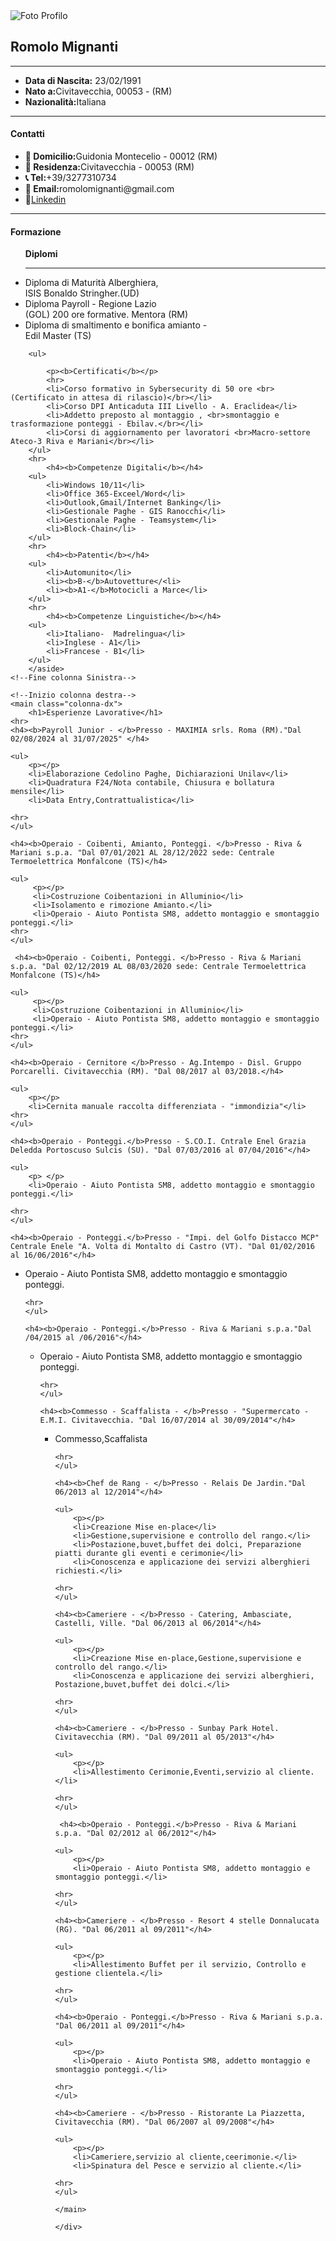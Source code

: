 <!DOCTYPE html>
<html lang="it">
<head>
    <meta charset="UTF-8">
    <meta name="viewport" content="width=device-width, initial-scale=1.0">
    <title>CV ROMOLO MIGNANTI</title>
    <link rel="stylesheet" href="Grafica CV-HTML.css">
</head>
<body>
    <!--Inizio colonna sinistra-->
    <div class="container">
        <aside class="colonna-sx">
         <img src="romolo1.jpg" alt="Foto Profilo" class="profilo">
         <h1><strong>Romolo Mignanti</strong></h1>
         <hr>
         <ul>
            <li><b>Data di Nascita:</b> 23/02/1991</li>
            <li><b>Nato a:</b>Civitavecchia, 00053 - (RM)</li>
            <li><b>Nazionalità:</b>Italiana</il>
        </ul>
        <hr>
            <h4><b>Contatti</b></h4>
        <ul>
            <li><b>📍 Domicilio:</b>Guidonia Montecelio - 00012 (RM)</li>
            <li><b>📍 Residenza:</b>Civitavecchia - 00053 (RM)</li>
            <li><b>📞 Tel:</b>+39/3277310734</li>
            <li><b>📧 Email:</b>romolomignanti@gmail.com</li>
            <li>💼<a href="https://www.linkedin.com/in/romolo-mignanti-6a9b90256/" target="_blank">Linkedin</a></li>
        </ul>
        <hr>
            <h4><b>Formazione</b></h4>
        <ul>
            <p><b>Diplomi</b></p>
            <hr>
            <li>Diploma di Maturità Alberghiera, <br>ISIS Bonaldo Stringher.(UD)</br> </li>
            <li>Diploma Payroll - Regione Lazio <br>(GOL) 200 ore formative. Mentora (RM)</br></li>
            <li>Diploma di smaltimento e bonifica amianto -<br> Edil Master (TS)<br></li>
        </ul>

        <ul>
    
            <p><b>Certificati</b></p>
            <hr>
            <li>Corso formativo in Sybersecurity di 50 ore <br>(Certificato in attesa di rilascio)</br></li>
            <li>Corso DPI Anticaduta III Livello - A. Eraclidea</li>
            <li>Addetto preposto al montaggio , <br>smontaggio e trasformazione ponteggi - Ebilav.</br></li> 
            <li>Corsi di aggiornamento per lavoratori <br>Macro-settore Ateco-3 Riva e Mariani</br></li>
        </ul>
        <hr>
            <h4><b>Competenze Digitali</b></h4>
        <ul>           
            <li>Windows 10/11</li>
            <li>Office 365-Exceel/Word</li>
            <li>Outlook,Gmail/Internet Banking</li>
            <li>Gestionale Paghe - GIS Ranocchi</li>
            <li>Gestionale Paghe - Teamsystem</li>
            <li>Block-Chain</li>
        </ul>
        <hr>
            <h4><b>Patenti</b></h4>
        <ul>     
            <li>Automunito</li>
            <li><b>B-</b>Autovetture</<li>
            <li><b>A1-</b>Motocicli a Marce</li>
        </ul>
        <hr>
            <h4><b>Competenze Linguistiche</b></h4>
        <ul> 
            <li>Italiano-  Madrelingua</li>
            <li>Inglese - A1</li>
            <li>Francese - B1</li>
        </ul>
        </aside> 
    <!--Fine colonna Sinistra-->
     
    <!--Inizio colonna destra-->
    <main class="colonna-dx">
        <h1>Esperienze Lavorative</h1>
    <hr>
    <h4><b>Payroll Junior - </b>Presso - MAXIMIA srls. Roma (RM)."Dal 02/08/2024 al 31/07/2025" </h4>
    
    <ul>
        <p></p>
        <li>Elaborazione Cedolino Paghe, Dichiarazioni Unilav</li>
        <li>Quadratura F24/Nota contabile, Chiusura e bollatura mensile</li>
        <li>Data Entry,Contrattualistica</li>
       
    <hr>
    </ul>

    <h4><b>Operaio - Coibenti, Amianto, Ponteggi. </b>Presso - Riva & Mariani s.p.a. "Dal 07/01/2021 AL 28/12/2022 sede: Centrale Termoelettrica Monfalcone (TS)</h4>

    <ul>
         <p></p>
         <li>Costruzione Coibentazioni in Alluminio</li>
         <li>Isolamento e rimozione Amianto.</li>
         <li>Operaio - Aiuto Pontista SM8, addetto montaggio e smontaggio ponteggi.</li>
    <hr>
    </ul>

     <h4><b>Operaio - Coibenti, Ponteggi. </b>Presso - Riva & Mariani s.p.a. "Dal 02/12/2019 AL 08/03/2020 sede: Centrale Termoelettrica Monfalcone (TS)</h4> 

    <ul>
         <p></p>
         <li>Costruzione Coibentazioni in Alluminio</li>
         <li>Operaio - Aiuto Pontista SM8, addetto montaggio e smontaggio ponteggi.</li>
    <hr>
    </ul>

    <h4><b>Operaio - Cernitore </b>Presso - Ag.Intempo - Disl. Gruppo Porcarelli. Civitavecchia (RM). "Dal 08/2017 al 03/2018.</h4>

    <ul>
        <p></p>
        <li>Cernita manuale raccolta differenziata - "immondizia"</li>
    <hr>
    </ul>

    <h4><b>Operaio - Ponteggi.</b>Presso - S.CO.I. Cntrale Enel Grazia Deledda Portoscuso Sulcis (SU). "Dal 07/03/2016 al 07/04/2016"</h4>

    <ul>
        <p> </p>
        <li>Operaio - Aiuto Pontista SM8, addetto montaggio e smontaggio ponteggi.</li>
     
    <hr>
    </ul>

    <h4><b>Operaio - Ponteggi.</b>Presso - "Impi. del Golfo Distacco MCP" Centrale Enele "A. Volta di Montalto di Castro (VT). "Dal 01/02/2016 al 16/06/2016"</h4>

 <ul>
        <p> </p>
        <li>Operaio - Aiuto Pontista SM8, addetto montaggio e smontaggio ponteggi.</li>

    <hr>
    </ul>

    <h4><b>Operaio - Ponteggi.</b>Presso - Riva & Mariani s.p.a."Dal /04/2015 al /06/2016"</h4>

 <ul>
        <p></p>
        <li>Operaio - Aiuto Pontista SM8, addetto montaggio e smontaggio ponteggi.</li>

    <hr>
    </ul>

    <h4><b>Commesso - Scaffalista - </b>Presso - "Supermercato - E.M.I. Civitavecchia. "Dal 16/07/2014 al 30/09/2014"</h4>

 <ul>
        <p></p>
        <li>Commesso,Scaffalista</li>

    <hr>
    </ul>

    <h4><b>Chef de Rang - </b>Presso - Relais De Jardin."Dal 06/2013 al 12/2014"</h4>

    <ul>
        <p></p>
        <li>Creazione Mise en-place</li>
        <li>Gestione,supervisione e controllo del rango.</li>
        <li>Postazione,buvet,buffet dei dolci, Preparazione piatti durante gli eventi e cerimonie</li>
        <li>Conoscenza e applicazione dei servizi alberghieri richiesti.</li>

    <hr>
    </ul>

    <h4><b>Cameriere - </b>Presso - Catering, Ambasciate, Castelli, Ville. "Dal 06/2013 al 06/2014"</h4>

    <ul>
        <p></p>
        <li>Creazione Mise en-place,Gestione,supervisione e controllo del rango.</li>
        <li>Conoscenza e applicazione dei servizi alberghieri, Postazione,buvet,buffet dei dolci.</li>
     
    <hr>
    </ul>
    
    <h4><b>Cameriere - </b>Presso - Sunbay Park Hotel. Civitavecchia (RM). "Dal 09/2011 al 05/2013"</h4>

    <ul>
        <p></p>
        <li>Allestimento Cerimonie,Eventi,servizio al cliente.</li>
     
    <hr>
    </ul>

     <h4><b>Operaio - Ponteggi.</b>Presso - Riva & Mariani s.p.a. "Dal 02/2012 al 06/2012"</h4>

    <ul>
        <p></p>
        <li>Operaio - Aiuto Pontista SM8, addetto montaggio e smontaggio ponteggi.</li>
     
    <hr>
    </ul>

    <h4><b>Cameriere - </b>Presso - Resort 4 stelle Donnalucata (RG). "Dal 06/2011 al 09/2011"</h4>

    <ul>
        <p></p>
        <li>Allestimento Buffet per il servizio, Controllo e gestione clientela.</li>
     
    <hr>
    </ul>

    <h4><b>Operaio - Ponteggi.</b>Presso - Riva & Mariani s.p.a. "Dal 06/2011 al 09/2011"</h4>

    <ul>
        <p></p>
        <li>Operaio - Aiuto Pontista SM8, addetto montaggio e smontaggio ponteggi.</li>
     
    <hr>
    </ul>

    <h4><b>Cameriere - </b>Presso - Ristorante La Piazzetta, Civitavecchia (RM). "Dal 06/2007 al 09/2008"</h4>

    <ul>
        <p></p>
        <li>Cameriere,servizio al cliente,ceerimonie.</li>
        <li>Spinatura del Pesce e servizio al cliente.</li>
     
    <hr>
    </ul>

    </main>

    </div>


</body>
</html>
